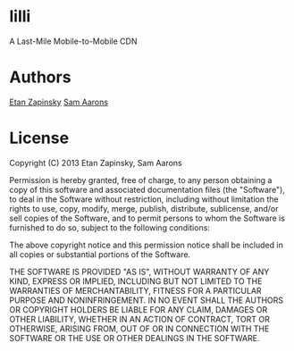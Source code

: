 lilli
=====
A Last-Mile Mobile-to-Mobile CDN

Authors
=======
[Etan Zapinsky](http://github.com/etanzapinsky)
[Sam Aarons](http://github.com/saarons) 

License
=======
Copyright (C) 2013 Etan Zapinsky, Sam Aarons

Permission is hereby granted, free of charge, to any person obtaining a copy of this software and associated documentation files (the "Software"), to deal in the Software without restriction, including without limitation the rights to use, copy, modify, merge, publish, distribute, sublicense, and/or sell copies of the Software, and to permit persons to whom the Software is furnished to do so, subject to the following conditions:

The above copyright notice and this permission notice shall be included in all copies or substantial portions of the Software.

THE SOFTWARE IS PROVIDED "AS IS", WITHOUT WARRANTY OF ANY KIND, EXPRESS OR IMPLIED, INCLUDING BUT NOT LIMITED TO THE WARRANTIES OF MERCHANTABILITY, FITNESS FOR A PARTICULAR PURPOSE AND NONINFRINGEMENT. IN NO EVENT SHALL THE AUTHORS OR COPYRIGHT HOLDERS BE LIABLE FOR ANY CLAIM, DAMAGES OR OTHER LIABILITY, WHETHER IN AN ACTION OF CONTRACT, TORT OR OTHERWISE, ARISING FROM, OUT OF OR IN CONNECTION WITH THE SOFTWARE OR THE USE OR OTHER DEALINGS IN THE SOFTWARE.